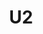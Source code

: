 ---
title: "U2"
summary: "U2 are an Irish rock band from Dublin, formed in 1976. They began their legacy rooting their music in the political turmoil that was all around them. After having produce their first three albums, U2 looked for a more sophisticated and experimental sound. They hired and to produce \"The Unforgettable Fire\" and \"The Joshua Tree\" albums, which both put them onto the charts all over the world. After the 80s ended U2 re-invented themselves once again. Incorporating elements of electronics into their rock construct, U2 created a new sound with \"Achtung Baby\". Bono and the band used their notoriety more than ever expressing their opinions on social matters on a global scale. Inducted into Rock And Roll Hall of Fame in 2005 . Members: Paul David Hewson David Howell Evans Adam Charles Clayton Lawrence Joseph Mullen Jr."
image: "u2.jpg"
---